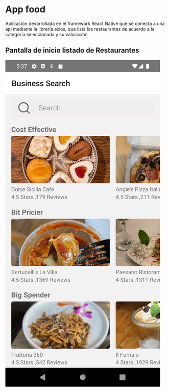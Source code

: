 # App food

Aplicación desarrollada en el framework React Native que se conecta a una api mediante la librería axios, que lista los restaurantes de acuerdo a la categoría seleccionada y su valoración.

## Pantalla de inicio listado de Restaurantes

![Alt text](https://github.com/elagosq/app-food/blob/main/Home.png "Restaurantes")
